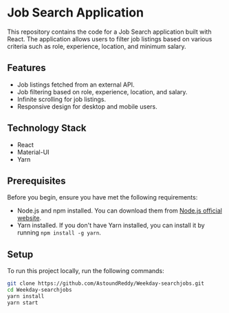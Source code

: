 # Job Search Application

This repository contains the code for a Job Search application built with React. The application allows users to filter job listings based on various criteria such as role, experience, location, and minimum salary.

## Features

- Job listings fetched from an external API.
- Job filtering based on role, experience, location, and salary.
- Infinite scrolling for job listings.
- Responsive design for desktop and mobile users.

## Technology Stack

- React
- Material-UI
- Yarn

## Prerequisites

Before you begin, ensure you have met the following requirements:
- Node.js and npm installed. You can download them from [Node.js official website](https://nodejs.org/).
- Yarn installed. If you don't have Yarn installed, you can install it by running `npm install -g yarn`.

## Setup

To run this project locally, run the following commands:
   ```bash
   git clone https://github.com/AstoundReddy/Weekday-searchjobs.git
   cd Weekday-searchjobs
   yarn install
   yarn start
